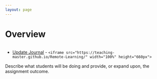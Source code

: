 ```yaml
---
layout: page
---
```


# Overview

<img class="overview-image" src="">

* [Update Journal]() - ```<iframe src="https://teaching-master.github.io/Remote-Learning/" width="100%" height="660px">```

Describe what students will be doing and provide, or expand upon, the assignment outcome.

<!-- Pull in repostitory-scope variables from _data/page.yml -->
